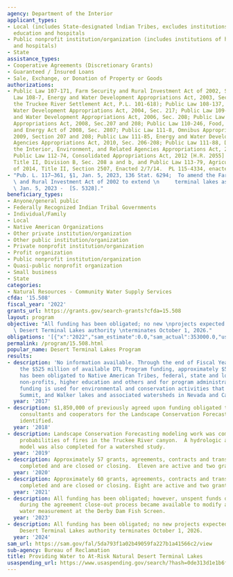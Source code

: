 ```yaml
---
agency: Department of the Interior
applicant_types:
- Local (includes State-designated lndian Tribes, excludes institutions of higher
  education and hospitals
- Public nonprofit institution/organization (includes institutions of higher education
  and hospitals)
- State
assistance_types:
- Cooperative Agreements (Discretionary Grants)
- Guaranteed / Insured Loans
- Sale, Exchange, or Donation of Property or Goods
authorizations:
- Public Law 107-171, Farm Security and Rural Investment Act of 2002, Sec. 2507; Public
  Law 108-7, Energy and Water Development Appropriations Act, 2003, Sec. 207 (to implement
  the Truckee River Settlement Act, P.L. 101-618); Public Law 108-137, Energy and
  Water Development Appropriations Act, 2004, Sec. 217; Public Law 109-103, Energy
  and Water Development Appropriations Act, 2006, Sec. 208; Public Law 110-161, Consolidated
  Appropriations Act, 2008, Sec.207 and 208; Public Law 110-246, Food, Conservation,
  and Energy Act of 2008, Sec. 2807; Public Law 111-8, Omnibus Appropriations Act,
  2009, Section 207 and 208; Public Law 111-85, Energy and Water Development and Related
  Agencies Appropriations Act, 2010, Sec. 206-208; Public Law 111-88, Department of
  the Interior, Environment, and Related Agencies Appropriations Act, 2010, Sec. 440.;
  Public Law 112-74, Consolidated Appropriations Act, 2012 [H.R. 2055] Enacted 12/23/11,
  Title II, Division B, Sec. 208 a and b, and Public Law 113-79, Agricultural Act
  of 2014, Title II, Section 2507, Enacted 2/7/14.  PL 115-4334, enacted 12/20/18.
- "Pub. L. 117–361, §1, Jan. 5, 2023, 136 Stat. 6294;  To amend the Farm Security\
  \ and Rural Investment Act of 2002 to extend \n     terminal lakes assistance. NOTE:\
  \ Jan. 5, 2023 -  [S. 5328]."
beneficiary_types:
- Anyone/general public
- Federally Recognized Indian Tribal Governments
- Individual/Family
- Local
- Native American Organizations
- Other private institution/organization
- Other public institution/organization
- Private nonprofit institution/organization
- Profit organization
- Public nonprofit institution/organization
- Quasi-public nonprofit organization
- Small business
- State
categories:
- Natural Resources - Community Water Supply Services
cfda: '15.508'
fiscal_year: '2022'
grants_url: https://grants.gov/search-grants?cfda=15.508
layout: program
objective: "All funding has been obligated; no new \nprojects expected before the\
  \ Desert Terminal Lakes authority \nterminates October 1, 2026."
obligations: '[{"x":"2022","sam_estimate":0.0,"sam_actual":353000.0,"usa_spending_actual":5983.02},{"x":"2023","sam_estimate":0.0,"sam_actual":0.0,"usa_spending_actual":19372.26},{"x":"2024","sam_estimate":0.0,"sam_actual":0.0,"usa_spending_actual":0.0}]'
permalink: /program/15.508.html
popular_name: Desert Terminal Lakes Program
results:
- description: 'No information available. Through the end of Fiscal Year 2017, from
    the $525 million of available DTL Program funding, approximately $524 million
    has been obligated to Native American Tribes, federal, state and local agencies,
    non-profits, higher education and others and for program administration.    The
    funding is used for environmental and conservation activities that affect Pyramid,
    Summit, and Walker lakes and associated watersheds in Nevada and California.  '
  year: '2017'
- description: $1,850,000 of previously agreed upon funding obligated to awarded agreement.  Contractors,
    consultants and cooperators for the Landscape Conservation Forecasting model were
    identified.
  year: '2018'
- description: Landscape Conservation Forecasting modeling work was completed to determine
    probabilities of fires in the Truckee River canyon.  A hydrologic and sedimentation
    model was also completed for a watershed study.
  year: '2019'
- description: Approximately 57 grants, agreements, contracts and transfers have been
    completed and are closed or closing.  Eleven are active and two grants pending.
  year: '2020'
- description: Approximately 60 grants, agreements, contracts and transfers have been
    completed and are closed or closing. Eight are active and two grants are pending.
  year: '2021'
- description: All funding has been obligated; however, unspent funds deobligated
    during the agreement close-out process became available to modify a grant to improve
    water measurement at the Derby Dam Fish Screen.
  year: '2023'
- description: All funding has been obligated; no new projects expected before the
    Desert Terminal Lakes authority terminates October 1, 2026.
  year: '2024'
sam_url: https://sam.gov/fal/5da793f1a02b49059fa227b1a41566c2/view
sub-agency: Bureau of Reclamation
title: Providing Water to At-Risk Natural Desert Terminal Lakes
usaspending_url: https://www.usaspending.gov/search/?hash=0de313d1e1b6f2badfc23cfea77276e0
---
```

